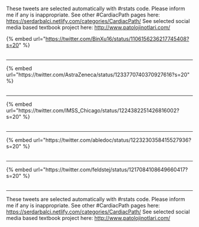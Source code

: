 

These tweets are selected automatically with #rstats code. Please inform me if any is inappropriate.
See other #CardiacPath pages here: https://serdarbalci.netlify.com/categories/CardiacPath/ 
See selected social media based textbook project here: http://www.patolojinotlari.com/

{% embed url="https://twitter.com/BinXu16/status/1106156236217745408?s=20" %}<br>
<br>
<hr>
{% embed url="https://twitter.com/AstraZeneca/status/1233770740370927616?s=20" %}<br>
<br>
<hr>
{% embed url="https://twitter.com/IMSS_Chicago/status/1224382251426816002?s=20" %}<br>
<br>
<hr>
{% embed url="https://twitter.com/abledoc/status/1223230358415527936?s=20" %}<br>
<br>
<hr>
{% embed url="https://twitter.com/feldstej/status/1217084108649660417?s=20" %}<br>
<br>
<hr>


These tweets are selected automatically with #rstats code. Please inform me if any is inappropriate.
See other #CardiacPath pages here: https://serdarbalci.netlify.com/categories/CardiacPath/ 
See selected social media based textbook project here: http://www.patolojinotlari.com/
